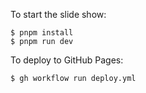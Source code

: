 To start the slide show:

```console
$ pnpm install
$ pnpm run dev
```

To deploy to GitHub Pages:

```console
$ gh workflow run deploy.yml
```
